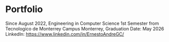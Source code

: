 # Portfolio
Since August 2022, Engineering in Computer Science 1st Semester from Tecnologico de Monterrey Campus Monterrey, Graduation Date: May 2026
LinkedIn: https://www.linkedin.com/in/ErnestoAndreGC/
